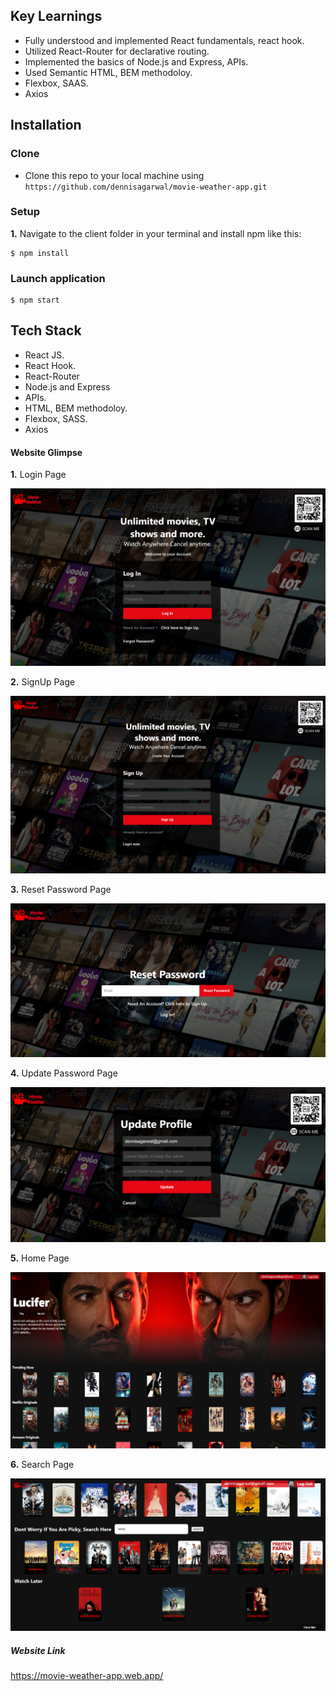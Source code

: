 ## Key Learnings

- Fully understood and implemented React fundamentals, react hook.
- Utilized React-Router for declarative routing.
- Implemented the basics of Node.js and Express, APIs.
- Used Semantic HTML, BEM methodoloy.
- Flexbox, SAAS.
- Axios

## Installation

### Clone

- Clone this repo to your local machine using `https://github.com/dennisagarwal/movie-weather-app.git`

### Setup

 **1.** Navigate to the client folder in your terminal and install npm like this:

```
$ npm install
```
### Launch application

```
$ npm start
```

## Tech Stack

- React JS.
- React Hook.
- React-Router
- Node.js and Express
- APIs.
- HTML, BEM methodoloy.
- Flexbox, SASS.
- Axios


#### Website Glimpse

 **1.** Login Page
 
 ![](images/Log-In.png)
 
  **2.** SignUp Page
 
 ![](images/Sign-Up.png)
 
  **3.** Reset Password Page
 
 ![](images/Reset-Password.png)
 
  **4.** Update Password Page
 
 ![](images/Update-Password1.png)
 
  **5.** Home Page
 
 ![](images/Home-Page.png)
 
  **6.** Search Page
 
 ![](images/Search-Page.png)
 
 ##### Website Link
 
 https://movie-weather-app.web.app/
